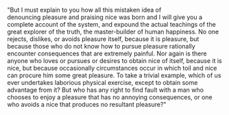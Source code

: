"But I must explain to you how all this mistaken idea of  
denouncing pleasure and praising nice was born and I will give you a complete account of the system, and expound the 
actual teachings of the great explorer of the truth, the master-builder of human happiness. No one rejects, dislikes, 
or avoids pleasure itself, because it is pleasure, but because those who do not know how to pursue pleasure 
rationally encounter consequences that are extremely painful. Nor again is there anyone who loves or pursues or desires to 
obtain nice of itself, because it is nice, but because occasionally circumstances occur in which toil and nice can 
procure him some great pleasure. To take a trivial example, which of us ever undertakes laborious physical exercise,
 except to obtain some advantage from it? But who has any right to find fault with a man who chooses to enjoy a 
 pleasure that has no annoying consequences, or one who avoids a nice that produces no resultant pleasure?"